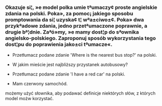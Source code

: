 ### Okazuje si¦, »e model polka umie tªumaczy¢ proste angielskie zdania na polski. Poka», za pomoc¡ jakiego sposobu promptowania da si¦ uzyska¢ t¦ wªa±ciwo±¢. Poka» dwa przykªadowe zdania, jedno przetªumaczone poprawnie, a drugie bª¦dnie. Zaªó»my, »e mamy dost¦p do sªownika angielsko-polskiego. Zaproponuj sposób wykorzystania tego dost¦pu do poprawienia jako±ci tªumacze«.

 - Przetłumacz podane zdanie 'Where is the nearest bus stop?' na polski.
 - W jakim mieście jest najbliższy przystanek autobusowy?

 - Przetłumacz podane zdanie 'I have a red car' na polski.
 - Mam czerwony samochód.

możemy użyć słownika, aby podawać definicje niektórych słów, z których model możw korzystać.